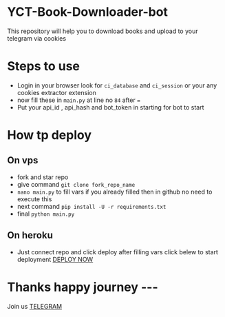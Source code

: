 # YCT-Book-Downloader-bot
This repository will help you to download books and upload to your telegram via cookies

# Steps to use
- Login in your browser look for `ci_database` and `ci_session` or your any cookies extractor extension
- now fill these in `main.py` at line no `84` after `=`
- Put your api_id , api_hash and bot_token in starting for bot to start

# How tp deploy
## On vps 
- fork and star repo
- give command `git clone fork_repo_name`
- `nano main.py` to fill vars if you already filled then in github no need to execute this
- next command `pip install -U -r requirements.txt`
- final `python main.py`

## On heroku 
- Just connect repo and click deploy after filling vars click belew to start deployment
[DEPLOY NOW](https://heroku.com/deploy)

# Thanks happy journey --- 

Join us [TELEGRAM](https://t.me/team_spy_pro)
